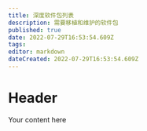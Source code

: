 ```yaml
---
title: 深度软件包列表
description: 需要移植和维护的软件包
published: true
date: 2022-07-29T16:53:54.609Z
tags: 
editor: markdown
dateCreated: 2022-07-29T16:53:54.609Z
---
```


# Header
Your content here